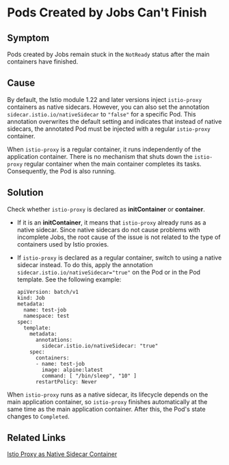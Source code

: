# Pods Created by Jobs Can't Finish

## Symptom

Pods created by Jobs remain stuck in the `NotReady` status after the main containers have finished.

## Cause
By default, the Istio module 1.22 and later versions inject `istio-proxy` containers as native sidecars. However, you can also set the annotation `sidecar.istio.io/nativeSidecar` to `"false"` for a specific Pod. This annotation overwrites the default setting and indicates that instead of native sidecars, the annotated Pod must be injected with a regular `istio-proxy` container.

When `istio-proxy` is a regular container, it runs independently of the application container. There is no mechanism that shuts down the `istio-proxy` regular container when the main container completes its tasks. Consequently, the Pod is also running.

## Solution

Check whether `istio-proxy` is declared as **initContainer** or **container**.

- If it is an **initContainer**, it means that `istio-proxy` already runs as a native sidecar. Since native sidecars do not cause problems with incomplete Jobs, the root cause of the issue is not related to the type of containers used by Istio proxies.
   
- If `istio-proxy` is declared as a regular container, switch to using a native sidecar instead. To do this, apply the annotation `sidecar.istio.io/nativeSidecar="true"` on the Pod or in the Pod template. See the following example:

  ```
  apiVersion: batch/v1
  kind: Job
  metadata:
    name: test-job
    namespace: test
  spec:
    template:
      metadata:
        annotations:
          sidecar.istio.io/nativeSidecar: "true"
      spec:
        containers:
        - name: test-job
          image: alpine:latest
          command: [ "/bin/sleep", "10" ]
        restartPolicy: Never
  ```

When `istio-proxy` runs as a native sidecar, its lifecycle depends on the main application container, so `istio-proxy` finishes automatically at the same time as the main application container. After this, the Pod's state changes to `Completed`.


## Related Links

[Istio Proxy as Native Sidecar Container](../00-20-istio-proxy-as-native-sidecar.md)
